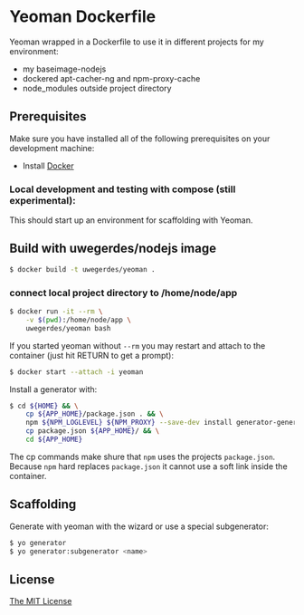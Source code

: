 # Yeoman Dockerfile

Yeoman wrapped in a Dockerfile to use it in different projects for my environment:

* my baseimage-nodejs
* dockered apt-cacher-ng and npm-proxy-cache
* node_modules outside project directory

## Prerequisites

Make sure you have installed all of the following prerequisites on your development machine:

* Install [Docker](https://docs.docker.com/installation/#installation)

### Local development and testing with compose (still experimental):

This should start up an environment for scaffolding with Yeoman.

## Build with uwegerdes/nodejs image

```bash
$ docker build -t uwegerdes/yeoman .
```

### connect local project directory to /home/node/app

```bash
$ docker run -it --rm \
	-v $(pwd):/home/node/app \
	uwegerdes/yeoman bash
```

If you started yeoman without `--rm` you may restart and attach to the container (just hit RETURN to get a prompt):

```bash
$ docker start --attach -i yeoman
```

Install a generator with:

```bash
$ cd ${HOME} && \
	cp ${APP_HOME}/package.json . && \
	npm ${NPM_LOGLEVEL} ${NPM_PROXY} --save-dev install generator-generator && \
	cp package.json ${APP_HOME}/ && \
	cd ${APP_HOME}
```

The cp commands make shure that `npm` uses the projects `package.json`. Because `npm` hard replaces `package.json` it cannot use a soft link inside the container.

## Scaffolding

Generate with yeoman with the wizard or use a special subgenerator:

```bash
$ yo generator
$ yo generator:subgenerator <name>
```

## License

[The MIT License](LICENSE.md)
